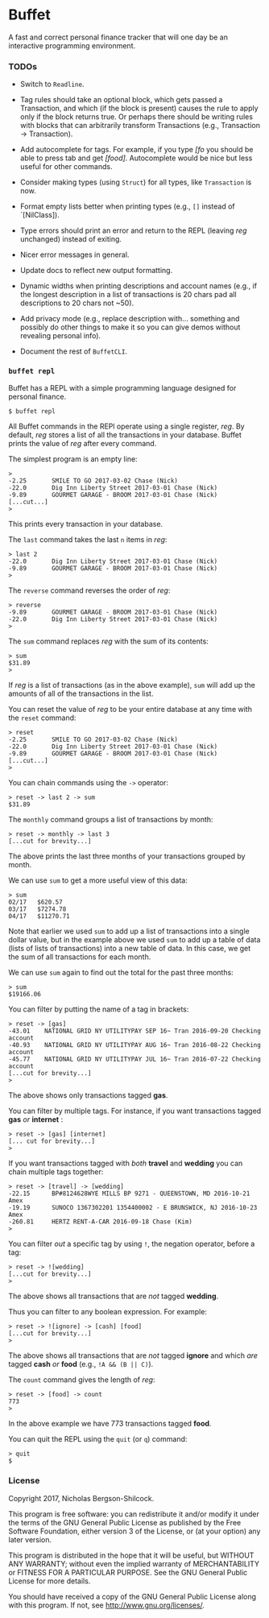 Buffet
======

A fast and correct personal finance tracker that will one day be an interactive
programming environment.

### TODOs

* Switch to `Readline`.

* Tag rules should take an optional block, which gets passed a Transaction, and
  which (if the block is present) causes the rule to apply only if the block
  returns true. Or perhaps there should be writing rules with blocks that can
  arbitrarily transform Transactions (e.g., Transaction -> Transaction).

* Add autocomplete for tags. For example, if you type *[fo* you should be able
  to press tab and get *[food]*. Autocomplete would be nice but less useful for
  other commands.

* Consider making types (using `Struct`) for all types, like `Transaction` is
  now.

* Format empty lists better when printing types (e.g., `[]` instead of
  `[NilClass]).

* Type errors should print an error and return to the REPL (leaving *reg*
  unchanged) instead of exiting.

* Nicer error messages in general.

* Update docs to reflect new output formatting.

* Dynamic widths when printing descriptions and account names (e.g., if the
  longest description in a list of transactions is 20 chars pad all
  descriptions to 20 chars not ~50).

* Add privacy mode (e.g., replace description with... something and possibly do
  other things to make it so you can give demos without revealing personal
  info).

* Document the rest of `BuffetCLI`.

### `buffet repl`

Buffet has a REPL with a simple programming language designed for personal finance.

```
$ buffet repl
```

All Buffet commands in the REPl operate using a single register, *reg*. By default, *reg* stores a list of all the transactions in your database. Buffet prints the value of *reg* after every command.

The simplest program is an empty line:

```
>
-2.25		SMILE TO GO 2017-03-02 Chase (Nick)
-22.0		Dig Inn Liberty Street 2017-03-01 Chase (Nick)
-9.89		GOURMET GARAGE - BROOM 2017-03-01 Chase (Nick)
[...cut...]
>
```

This prints every transaction in your database.

The `last` command takes the last `n` items in *reg*:

```
> last 2
-22.0		Dig Inn Liberty Street 2017-03-01 Chase (Nick)
-9.89		GOURMET GARAGE - BROOM 2017-03-01 Chase (Nick)
>
```

The `reverse` command reverses the order of *reg*:

```
> reverse
-9.89		GOURMET GARAGE - BROOM 2017-03-01 Chase (Nick)
-22.0		Dig Inn Liberty Street 2017-03-01 Chase (Nick)
>
```

The `sum` command replaces *reg* with the sum of its contents:

```
> sum
$31.89
>
```

If *reg* is a list of transactions (as in the above example), `sum` will add up the amounts of all of the transactions in the list.

You can reset the value of *reg* to be your entire database at any time with the `reset` command:

```
> reset
-2.25		SMILE TO GO 2017-03-02 Chase (Nick)
-22.0		Dig Inn Liberty Street 2017-03-01 Chase (Nick)
-9.89		GOURMET GARAGE - BROOM 2017-03-01 Chase (Nick)
[...cut...]
>
```

You can chain commands using the `->` operator:

```
> reset -> last 2 -> sum
$31.89
```

The `monthly` command groups a list of transactions by month:

```
> reset -> monthly -> last 3
[...cut for brevity...]
```

The above prints the last three months of your transactions grouped by month.

We can use `sum` to get a more useful view of this data:

```
> sum
02/17	$620.57
03/17	$7274.78
04/17	$11270.71
```

Note that earlier we used `sum` to add up a list of transactions into a single dollar value, but in the example above we used `sum` to add up a table of data (lists of lists of transactions) into a new table of data. In this case, we get the sum of all transactions for each month.

We can use `sum` again to find out the total for the past three months:

```
> sum
$19166.06
```

You can filter by putting the name of a tag in brackets:

```
> reset -> [gas]
-43.01    NATIONAL GRID NY UTILITYPAY SEP 16~ Tran 2016-09-20 Checking account
-40.93    NATIONAL GRID NY UTILITYPAY AUG 16~ Tran 2016-08-22 Checking account
-45.77    NATIONAL GRID NY UTILITYPAY JUL 16~ Tran 2016-07-22 Checking account
[...cut for brevity...]
>
```

The above shows only transactions tagged **gas**.

You can filter by multiple tags. For instance, if you want transactions tagged **gas** *or* **internet** :

```
> reset -> [gas] [internet]
[... cut for brevity...]
>
```

If you want transactions tagged with *both* **travel** and **wedding** you can chain multiple tags together:

```
> reset -> [travel] -> [wedding]
-22.15		BP#8124628WYE MILLS BP 9271 - QUEENSTOWN, MD 2016-10-21 Amex
-19.19		SUNOCO 1367302201 1354400002 - E BRUNSWICK, NJ 2016-10-23 Amex
-260.81		HERTZ RENT-A-CAR 2016-09-18 Chase (Kim)
>
```

You can filter *out* a specific tag by using `!`, the negation operator, before a tag:

```
> reset -> ![wedding]
[...cut for brevity...]
>
```

The above shows all transactions that are *not* tagged **wedding**.

Thus you can filter to any boolean expression. For example:

```
> reset -> ![ignore] -> [cash] [food]
[...cut for brevity...]
>
```

The above shows all transactions that are *not* tagged **ignore** and which *are* tagged **cash** *or* **food** (e.g., `!A && (B || C)`).

The `count` command gives the length of *reg*:

```
> reset -> [food] -> count
773
>
```

In the above example we have 773 transactions tagged **food**.

You can quit the REPL using the `quit` (or `q`) command:

```
> quit
$
```

### License

Copyright 2017, Nicholas Bergson-Shilcock.

This program is free software: you can redistribute it and/or modify
it under the terms of the GNU General Public License as published by
the Free Software Foundation, either version 3 of the License, or
(at your option) any later version.

This program is distributed in the hope that it will be useful,
but WITHOUT ANY WARRANTY; without even the implied warranty of
MERCHANTABILITY or FITNESS FOR A PARTICULAR PURPOSE.  See the
GNU General Public License for more details.

You should have received a copy of the GNU General Public License
along with this program.  If not, see <http://www.gnu.org/licenses/>.
